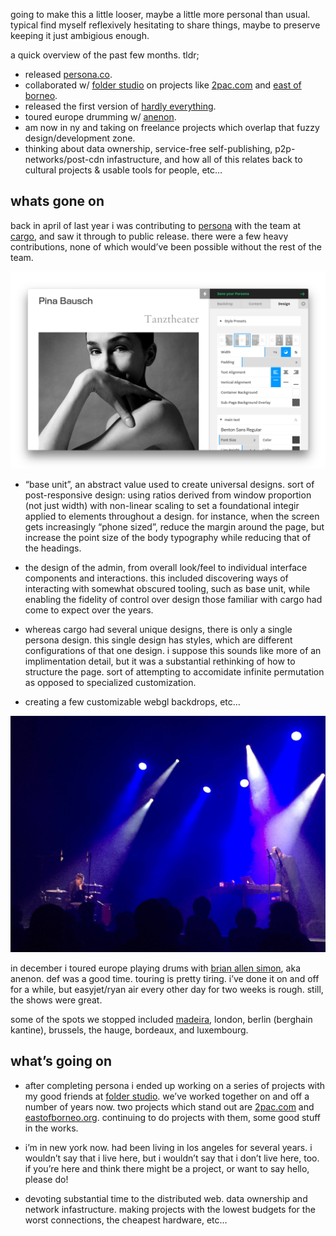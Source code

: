going to make this a little looser, maybe a little more personal than usual. typical find myself reflexively hesitating to share things, maybe to preserve keeping it just ambigious enough.

a quick overview of the past few months. tldr;

- released [persona.co](http://persona.co).
- collaborated w/ [folder studio](http://folderstudio.com) on projects like [2pac.com](http://2pac.com) and [east of borneo](http://eastofborneo.org).
- released the first version of [hardly everything](http://hardlyeverything.com).
- toured europe drumming w/ [anenon](http://brianallensimon.com).
- am now in ny and taking on freelance projects which overlap that fuzzy design/development zone.
- thinking about data ownership, service-free self-publishing, p2p-networks/post-cdn infastructure, and how all of this relates back to cultural projects & usable tools for people, etc…

## whats gone on

back in april of last year i was contributing to [persona](http://persona.co) with the team at [cargo](http://cargocollective.com), and saw it through to public release. there were a few heavy contributions, none of which would’ve been possible without the rest of the team.

![65.5](persona.jpg)

- “base unit”, an abstract value used to create universal designs. sort of post-responsive design: using ratios derived from window proportion (not just width) with non-linear scaling to set a foundational integir applied to elements throughout a design. for instance, when the screen gets increasingly “phone sized”, reduce the margin around the page, but increase the point size of the body typography while reducing that of the headings. 


- the design of the admin, from overall look/feel to individual interface components and interactions. this included discovering ways of interacting with somewhat obscured tooling, such as base unit, while enabling the fidelity of control over design those familiar with cargo had come to expect over the years.


- whereas cargo had several unique designs, there is only a single persona design. this single design has styles, which are different configurations of that one design. i suppose this sounds like more of an implimentation detail, but it was a substantial rethinking of how to structure the page. sort of attempting to accomidate infinite permutation as opposed to specialized customization.


- creating a few customizable webgl backdrops, etc…

![75 --style py2 pxvw15](anenon.jpg)

in december i toured europe playing drums with [brian allen simon](http://brianallensimon.com), aka anenon. def was a good time. touring is pretty tiring. i’ve done it on and off for a while, but easyjet/ryan air every other day for two weeks is rough. still, the shows were great.

some of the spots we stopped included [madeira](http://digitalinberlin.eu/), london, berlin (berghain kantine), brussels, the hauge, bordeaux, and luxembourg.

## what’s going on

- after completing persona i ended up working on a series of projects with my good friends at [folder studio](http://folderstudio.com). we’ve worked together on and off a number of years now. two projects which stand out are [2pac.com](http://2pac.com) and [eastofborneo.org](http://eastofborneo.org). continuing to do projects with them, some good stuff in the works.


- i’m in new york now. had been living in los angeles for several years. i wouldn’t say that i live here, but i wouldn’t say that i don’t live here, too. if you’re here and think there might be a project, or want to say hello, please do!


- devoting substantial time to the distributed web. data ownership and network infastructure. making projects with the lowest budgets for the worst connections, the cheapest hardware, etc…